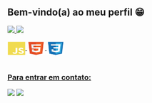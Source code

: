## Bem-vindo(a) ao meu perfil 😁

 <div>
   <a href="https://github.com/Varlen123"> <!-- link do seu github -->
     <img height="180em" src="https://github-readme-stats.vercel.app/api?username=Varlen123&show_icons=true&theme=tokyonight&include_all_commits=false&count_private=false"/>
   <img height="180em" src="https://github-readme-stats.vercel.app/api/top-langs/?username=Varlen123&layout=compact&langs_count=6&theme=tokyonight&include_all_commits=false&count_private=false"/>
</div>
   </div>
    
<div style="display: inline_block"><br>
 
  <img align="center" alt="Js" height="30" width="40" src="https://raw.githubusercontent.com/devicons/devicon/master/icons/javascript/javascript-plain.svg">
  <img align="center" alt="HTML" height="30" width="40" src="https://raw.githubusercontent.com/devicons/devicon/master/icons/html5/html5-original.svg">
  <img align="center" alt="CSS" height="30" width="40" src="https://raw.githubusercontent.com/devicons/devicon/master/icons/css3/css3-original.svg">

</div>
 
<br>
 
### Para entrar em contato:
 
<div> 
  <a href = "varlengaspar171@gmail.com" target="_blank"> <!-- link para seu email -->
<img src="https://img.shields.io/badge/-Gmail-%23333?style=for-the-badge&logo=gmail&logoColor=white" /></a>
  <a href="https://www.instagram.com/varlennnn?igsh=MWIzMm8yNGJnZ2JiOQ==" target="_blank"> <!-- link do seu insta -->
<img src="https://img.shields.io/badge/-Instagram-%23E4405F?style=for-the-badge&logo=instagram&logoColor=white" /></a>
</div>
